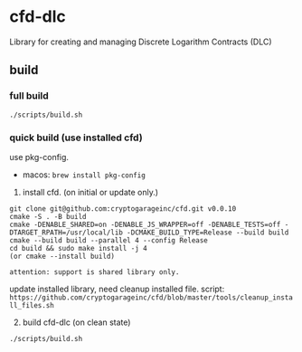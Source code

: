 # cfd-dlc
Library for creating and managing Discrete Logarithm Contracts (DLC)

## build

### full build
```
./scripts/build.sh
```

### quick build (use installed cfd)

use pkg-config.

- macos: `brew install pkg-config`

1. install cfd. (on initial or update only.)
```
git clone git@github.com:cryptogarageinc/cfd.git v0.0.10
cmake -S . -B build
cmake -DENABLE_SHARED=on -DENABLE_JS_WRAPPER=off -DENABLE_TESTS=off -DTARGET_RPATH=/usr/local/lib -DCMAKE_BUILD_TYPE=Release --build build
cmake --build build --parallel 4 --config Release
cd build && sudo make install -j 4
(or cmake --install build)

attention: support is shared library only.
```

update installed library, need cleanup installed file. script:
  `https://github.com/cryptogarageinc/cfd/blob/master/tools/cleanup_install_files.sh`

2. build cfd-dlc (on clean state)
```
./scripts/build.sh
```
